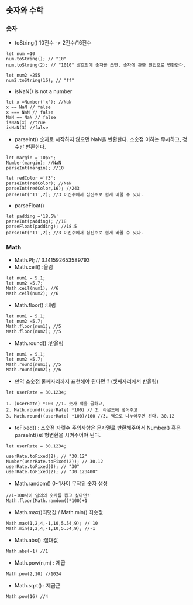 ## 숫자와 수학


### 숫자

- toString() 10진수 -> 2진수/16진수
```
let num =10
num.toString(); // "10"
num.toString(2); // "1010" 괄호안에 숫자를 쓰면, 숫자에 관한 진법으로 변환한다. 

let num2 =255
num2.toString(16); // "ff"
```
- isNaN() is not a number
```
let x =Number('x'); //NaN
x == NaN // false
x === NaN // false
NaN == NaN // false
isNaN(x) //true
isNaN(3) //false
```
- parseInt() 숫자로 시작하지 않으면 NaN을 반환한다.
소숫점 이하는 무시하고, 정수만 반환한다.
```
let margin ='10px';
Number(margin); //NaN
parseInt(margin); //10

let redColor ='f3';
parseInt(redColor); //NaN
parseInt(redColor,16); //243
parseInt('11',2); //3 이진수에서 십진수로 쉽게 바꿀 수 있다.
```
- parseFloat() 
```
let padding ='18.5%'
parseInt(padding); //18
parseFloat(padding); //18.5
parseInt('11',2); //3 이진수에서 십진수로 쉽게 바꿀 수 있다.
```

### Math

- Math.PI; // 3.141592653589793
- Math.ceil() :올림
```
let num1 = 5.1;
let num2 =5.7;
Math.ceil(num1); //6
Math.ceil(num2); //6 
```
- Math.floor() :내림
```
let num1 = 5.1;
let num2 =5.7;
Math.floor(num1); //5
Math.floor(num2); //5 
```
- Math.round() :반올림
```
let num1 = 5.1;
let num2 =5.7;
Math.round(num1); //5
Math.round(num2); //6
```
- 만약 소숫점 둘째자리까지 표현해야 된다면 ? (셋째자리에서 반올림) 
```
let userRate = 30.1234;

1. (userRate) *100 //1. 숫자 백을 곱하고,
2. Math.round((userRate) *100) // 2. 라운드에 넣어주고
3. Math.round((userRate) *100)/100 //3. 백으로 나누어주면 된다. 30.12
```
- toFixed() : 소숫점 자릿수 주의사항은 문자열로 반환해주어서 Number() 혹은 parseInt()로 형변환을 시켜주어야 된다.
```
let userRate = 30.1234;

userRate.toFixed(2); // "30.12"
Number(userRate.toFixed(2)); // 30.12
userRate.toFixed(0); // "30"
userRate.toFixed(2); // "30.123400"
```

- Math.random() 0~1사이 무작위 숫자 생성
```
//1~100사이 임의의 숫자를 뽑고 싶다면?
Math.floor(Math.ramdom()*100)+1
```

- Math.max()최댓값 / Math.min() 최솟값
```
Math.max(1,2,4,-1,10,5.54,9); // 10
Math.min(1,2,4,-1,10,5.54,9); //-1
```
- Math.abs() :절대값
```
Math.abs(-1) //1
```
- Math.pow(n,m) : 제곱
```
Math.pow(2,10) //1024
```
- Math.sqrt() : 제곱근
```
Math.pow(16) //4
```